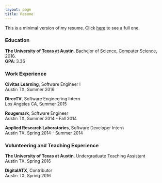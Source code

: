 ```yaml
---
layout: page
title: Resume
---
```


This is a minimal version of my resume. Click [here](/static/DanielDaoResume.pdf) to see a full one.

### Education
**The University of Texas at Austin**, Bachelor of Science, Computer Science, 2016.     
**GPA**: 3.35

### Work Experience
**Civitas Learning**, Software Engineer I                                                                
Austin TX, Summer 2016


**DirecTV**, Software Engineering Intern                                                                
Los Angeles CA, Summer 2015

**Rougemark**, Software Engineer                                                               
Austin TX, Summer 2014 - Fall 2014

**Applied Research Laboratories**, Software Developer Intern                                                               
Austin TX, Spring 2014 - Summer 2014

### Volunteering and Teaching Experience
**The University of Texas at Austin**, Undergraduate Teaching Assistant                                                               
Austin TX, Spring 2016

**DigitalATX**, Contributor                                                               
Austin TX, Spring 2016



